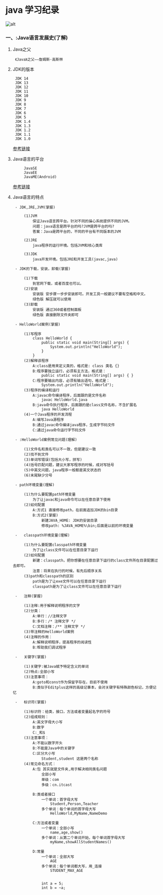 # java 学习纪录
![alt](../day01/imges/Demo01.jpg "基础知识一")

### 一、:Java语言发展史(了解)

1. Java之父

		《Java》之父——詹姆斯·高斯林
		
2. JDK的版本

        JDK 14
        JDK 13
        JDK 12
        JDK 11
        JDK 10
        JDK 9
        JDK 8
        JDK 7
        JDK 6
        JDK 5
        JDK 1.4
        JDK 1.3
        JDK 1.2
        JDK 1.1
        JDK 1.0
	[参考链接](https://blog.csdn.net/hzzhu039/article/details/105719212?utm_medium=distribute.pc_relevant.none-task-blog-BlogCommendFromMachineLearnPai2-3.nonecase&depth_1-utm_source=distribute.pc_relevant.none-task-blog-BlogCommendFromMachineLearnPai2-3.nonecase)
	
3. Java语言的平台

            JavaSE
            JavaEE
            JavaME(Android)
	  [参考链接](https://www.oracle.com/java/technologies/oracle-java-archive-downloads.html)
	    
4. Java语言的特点

		- JDK,JRE,JVM(掌握)

			(1)JVM
				保证Java语言跨平台。针对不同的操心系统提供不同的JVM。
				问题：java语言是跨平台的吗?JVM是跨平台的吗?
				答案：Java是跨平台的，不同的平台有不同版本的JVM

			(2)JRE
				java程序的运行环境。包括JVM和核心类库

			(3)JDK
				java开发环境。包括JRE和开发工具(javac,java)

		- JDK的下载，安装，卸载(掌握)

			(1)下载
				到官网下载，或者百度也可以。
			(2)安装
				安装版 安步骤一步步安装即可。开发工具一般建议不要有空格和中文。
				绿色版 解压就可以使用
			(3)卸载
				安装版 通过360或者控制面板
				绿色版 直接删除文件夹即可

		- HelloWorld案例(掌握)

			(1)写程序
				class HelloWorld {
					public static void main(String[] args) {
						System.out.println("HelloWorld");
					}
				}
			(2)解释该程序
				A:class是用来定义类的，格式是: class 类名 {}
				B:程序要独立运行，必须有主方法，格式是：
					public static void main(String[] args) { }
				C:程序要输出内容，必须有输出语句，格式是：
					System.out.println("HelloWorld");
			(3)程序的编译和运行
				A:javac命令编译程序，后面跟的是文件名称
					javac HelloWorld.java
				B:java命令执行程序，后面跟的是class文件名称，不含扩展名
					java HelloWorld
			(4)一个Java程序的开发流程
				A:编写Java源程序
				B:通过javac命令编译java程序，生成字节码文件
				C:通过java命令运行字节码文件

		- :HelloWorld案例常见问题(理解)

			(1)文件名和类名可以不一致，但是建议一致
			(2)找不到文件
			(3)单词写错误(包括大小写，拼写)
			(4)括号匹配问题，建议大家写程序的时候，成对写括号
			(5)中英文问题，java程序一般都是英文状态的
			(6)末尾缺少分号		

		- path环境变量(理解)

			(1)为什么要配置path环境变量
				为了让javac和java命令可以在任意目录下使用
			(2)如何配置
				A:方式1 直接修改path，在前面追加JDK的bin目录
				B:方式2(掌握) 
					新建JAVA_HOME: JDK的安装目录
					修改path: %JAVA_HOME%\bin;后面是以前的环境变量

		-	classpath环境变量(理解)

			(1)为什么要配置classpath环境变量
				为了让class文件可以在任意目录下运行
			(2)如何配置
				新建：classpath，把你想要在任意目录下运行的class文件所在目录配置过去即可。
				注意：将来在执行的时候，有先后顺序关系
			(3)path和classpath的区别
				path是为了让exe文件可以在任意目录下运行
				classpath是为了让class文件可以在任意目录下运行

		-	注释(掌握)

			(1)注释:用于解释说明程序的文字
			(2)分类：
				A:单行：//注释文字
				B:多行：/* 注释文字 */
				C:文档注释：/** 注释文字 */
			(3)带注释的HelloWorld案例
			(4)注释的作用：
				A:解释说明程序，提高程序的阅读性
				B:帮助我们调试程序

		-	关键字(掌握)

			(1)关键字:被Java赋予特定含义的单词
			(2)特点:全部小写
			(3)注意事项：
				A:goto和const作为保留字存在，目前不使用
				B:类似于Editplus这样的高级记事本，会对关键字有特殊颜色标记，方便记忆

		-	标识符(掌握)

			(1)标识符：给类，接口，方法或者变量起名字的符号
			(2)组成规则：
				A:英文字母大小写
				B:数字
				C:_和$
			(3)注意事项：
				A:不能以数字开头
				B:不能是Java中的关键字
				C:区分大小写
					Student,student 这是两个名称
			(4)常见命名方式：
				A:包 其实就是文件夹,用于解决相同类名问题
					全部小写
					单级：com
					多级：cn.itcast

				B:类或者接口
					一个单词：首字母大写
						Student,Person,Teacher
					多个单词：每个单词的首字母大写
						HelloWorld,MyName,NameDemo

				C:方法或者变量
					一个单词：全部小写
						name,age,show()
					多个单词：从第二个单词开始，每个单词首字母大写
						myName,showAllStudentNames()

				D:常量
					一个单词：全部大写
						AGE
					多个单词：每个单词都大写，用_连接
						STUDENT_MAX_AGE


					int a = 5;
					int b = ~a;






                
